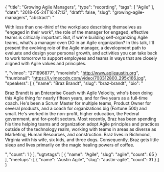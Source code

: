 {
  "title": "Growing Agile Managers",
  "type": "recording",
  "tags": [
    "Agile"
  ],
  "date": "2018-05-24T16:47:13",
  "draft": false,
  "slug": "growing-agile-managers",
  "abstract": "<p>With less than one-third of the workplace describing themselves as \"engaged in their work\", the role of the manager for engaged, effective teams is critically important. But, if we're building self-organizing Agile teams, what's a manager even DO in an Agile organization? In this talk, I'll present the evolving role of the Agile manager, a development path to evaluate and design your personal growth, and activities you can take back to work tomorrow to support employees and teams in ways that are closely aligned with Agile values and principles. </p>",
  "vimeo": "271896877",
  "moreinfo": "http://www.agileaustin.org",
  "thumbnail": "https://i.vimeocdn.com/video/703312800_295x166.jpg",
  "speakers": [
    {
      "name": "Braz Brandt",
      "slug": "braz-brandt",
      "bio": "<p>Braz Brandt is an Enterprise Coach with Agile Velocity, who's been doing this Agile thing for nearly fifteen years, and for five years as a full-time coach. He's been a Scrum Master for multiple teams, Product Owner for several products, and a coach for organizations big (Fortune 500) and small. He's worked in the non-profit, higher education, the Federal government, and for-profit sectors. Most recently, Braz has been spending his time helping teams and organization adopt Agile principles and practices outside of the technology realm, working with teams in areas as diverse as Marketing, Human Resources, and construction. Braz lives in Richmond, Virginia with his wife, six kids, and three dogs. Consequently, Braz gets little sleep and lives primarily on the magic healing powers of coffee.</p>",
      "count": 1
    }
  ],
  "ugtvtags": [
    {
      "name": "Agile",
      "slug": "agile",
      "count": 65
    }
  ],
  "meetups": [
    {
      "name": "Austin Agile",
      "slug": "austin-agile",
      "count": 31
    }
  ]
}